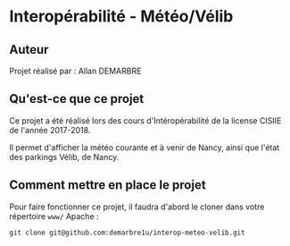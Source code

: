 # Interopérabilité - Météo/Vélib

## Auteur

Projet réalisé par : Allan DEMARBRE

## Qu'est-ce que ce projet

Ce projet a été réalisé lors des cours d'Intéropérabilité de la license CISIIE de l'année 2017-2018.

Il permet d'afficher la météo courante et à venir de Nancy, ainsi que l'état des parkings Vélib, de Nancy.

## Comment mettre en place le projet

Pour faire fonctionner ce projet, il faudra d'abord le cloner dans votre répertoire `www/` Apache : 

```
git clone git@github.com:demarbre1u/interop-meteo-velib.git
```
